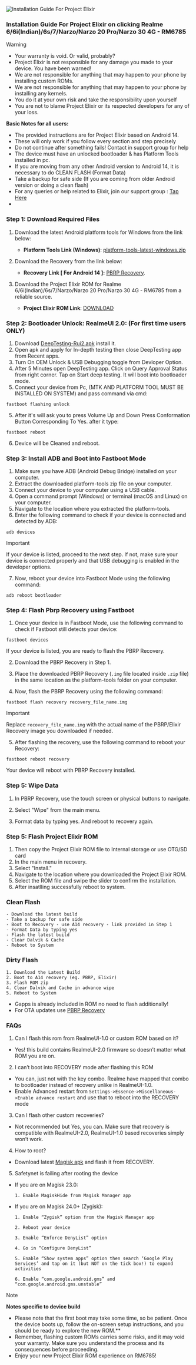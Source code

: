 ![Installation Guide For Project Elixir](https://i.imgur.com/42LxtAl.png)

### Installation Guide For Project Elixir on clicking Realme 6/6i(Indian)/6s/7/Narzo/Narzo 20 Pro/Narzo 30 4G - RM6785
 
> [!Warning]
> * Your warranty is void. Or valid, probably?
> * Project Elixir is not responsible for any damage you made to your device. You have been warned!
> * We are not responsible for anything that may happen to your phone by installing custom ROMs.
> * We are not responsible for anything that may happen to your phone by installing any kernels.
> * You do it at your own risk and take the responsibility upon yourself
> * You are not to blame Project Elixir or its respected developers for any of your loss.
>
> **Basic Notes for all users:**  
> * The provided instructions are for Project Elixir based on Android 14.
> * These will only work if you follow every section and step precisely
> * Do not continue after something fails! Contact in support group for help
> * The device must have an unlocked bootloader & has Platform Tools installed in pc.
> * If you are moving from any other Android version to Android 14, it is necessary to do CLEAN FLASH (Format Data)
> * Take a backup for safe side (If you are coming from older Android version or doing a clean flash)
> * For any queries or help related to Elixir, join our support group : [Tap Here](https://telegram.me/Elixir_Discussion)
> * 

### Step 1: Download Required Files
1. Download the latest Android platform tools for Windows from the link below:
   - **Platform Tools Link (Windows)**: [platform-tools-latest-windows.zip](https://dl.google.com/android/repository/platform-tools-latest-windows.zip)

2. Download the Recovery from the link below:
   - **Recovery Link [ For Android 14 ]:** [PBRP Recovery](https://t.me/FilesArchieve/240).
   
3. Download the Project Elixir ROM for Realme 6/6i(Indian)/6s/7/Narzo/Narzo 20 Pro/Narzo 30 4G - RM6785 from a reliable source.
   - **Project Elixir ROM Link**: [DOWNLOAD](https://projectelixiros.com/download)

### Step 2: Bootloader Unlock: RealmeUI 2.0: (For first time users ONLY)
1. Download [DeepTesting-Rui2.apk](https://t.me/realme_7_cloud/20) install it.
2. Open apk and apply for In-depth testing then close DeepTesting app from Recent apps.
3. Turn On OEM Unlock & USB Debugging toggle from Devloper Option.
3. After 5 Minutes open DeepTesting app. Click on Query Approval Status from right corner. Tap on Start deep testing. It will boot into bootloader mode.
4. Connect your device from Pc, (MTK AND PLATFORM TOOL MUST BE INSTALLED ON SYSTEM) and pass command via cmd:
```
fastboot flashing unlock
```

5. After it's will ask you to press Volume Up and Down Press Conformation Button Corresponding To Yes. after it type:
```
fastboot reboot
```

6. Device will be Cleaned and reboot.

### Step 3: Install ADB and Boot into Fastboot Mode
1. Make sure you have ADB (Android Debug Bridge) installed on your computer. 
2. Extract the downloaded platform-tools zip file on your computer.
3. Connect your device to your computer using a USB cable.
4. Open a command prompt (Windows) or terminal (macOS and Linux) on your computer.
5. Navigate to the location where you extracted the platform-tools.
6. Enter the following command to check if your device is connected and detected by ADB:
```
adb devices
```

> [!Important]
> If your device is listed, proceed to the next step. If not, make sure your device is connected properly and that USB debugging is enabled in the developer options.

7. Now, reboot your device into Fastboot Mode using the following command:
```
adb reboot bootloader
```

### Step 4: Flash Pbrp Recovery using Fastboot
1. Once your device is in Fastboot Mode, use the following command to check if Fastboot still detects your device:
```
fastboot devices
```

If your device is listed, you are ready to flash the PBRP Recovery.

2. Download the PBRP Recovery in Step 1.

3. Place the downloaded PBRP Recovery (`.img` file located inside `.zip` file) in the same location as the platform-tools folder on your computer.

4. Now, flash the PBRP Recovery using the following command:
```
fastboot flash recovery recovery_file_name.img
```

> [!Important]
> Replace `recovery_file_name.img` with the actual name of the PBRP/Elixir Recovery image you downloaded if needed.

5. After flashing the recovery, use the following command to reboot your Recovery:
```
fastboot reboot recovery
```

Your device will reboot with PBRP Recovery installed.

### Step 5: Wipe Data
1. In PBRP Recovery, use the touch screen or physical buttons to navigate.

2. Select "Wipe" from the main menu.

3. Format data by typing yes. And reboot to recovery again.

### Step 5: Flash Project Elixir ROM
1. Then copy the Project Elixir ROM file to Internal storage or use OTG/SD card
2. In the main menu in recovery.
3. Select "Install."
4. Navigate to the location where you downloaded the Project Elixir ROM.
5. Select the ROM file and swipe the slider to confirm the installation.
6. After insatlling successfully reboot to system.


### Clean Flash
```
- Download the latest build
- Take a backup for safe side
- Boot to Recovery - use A14 recovery - link provided in Step 1
- Format Data by typing yes
- Flash the latest build
- Clear Dalvik & Cache
- Reboot to System
```

### Dirty Flash
```
1. Download the Latest Build
2. Boot to A14 recovery (eg. PBRP, Elixir)
3. Flash ROM zip
4. Clear Dalvik and Cache in advance wipe
5. Reboot to System
```
- Gapps is already included in ROM no need to flash additionally!
- For OTA updates use [PBRP Recovery](https://t.me/FilesArchieve/240)

### FAQs
1. Can I flash this rom from RealmeUI-1.0 or custom ROM based on it?
-  Yes! this build contains RealmeUI-2.0 firmware so doesn’t matter what ROM you are on.
2. I can’t boot into RECOVERY mode after flashing this ROM
-  You can, just not with the key combo. Realme have mapped that combo to bootloader instead of recovery unlike in RealmeUI-1.0.
-  Enable Advanced restart from `Settings->Essence->Miscellaneous->Enable advance restart` and use that to reboot into the RECOVERY mode
3. Can I flash other custom recoveries?
-  Not recommended but Yes, you can. Make sure that recovery is compatible with RealmeUI-2.0, RealmeUI-1.0 based recoveries simply won’t work.
4. How to root?
-  Download latest [Magisk apk](https://github.com/topjohnwu/Magisk) and flash it from RECOVERY.
5. Safetynet is failing after rooting the device
-  If you are on Magisk 23.0:
       
       1. Enable MagiskHide from Magisk Manager app
-  If you are on Magisk 24.0+ (Zygisk):
       
       1. Enable “Zygisk” option from the Magisk Manager app
       
       2. Reboot your device
       
       3. Enable “Enforce DenyList” option
       
       4. Go in “Configure DenyList”
       
       5. Enable “Show system apps” option then search ‘Google Play Services’ and tap on it (but NOT on the tick box!) to expand activities
       
       6. Enable “com.google.android.gms” and “com.google.android.gms.unstable”

> [!Note] 
> **Notes specific to device build**
> - Please note that the first boot may take some time, so be patient. Once the device boots up, follow the on-screen setup instructions, and you should be ready to explore the new ROM.**
> - Remember, flashing custom ROMs carries some risks, and it may void your warranty. Make sure you understand the process and its consequences before proceeding.
> - Enjoy your new Project Elixir ROM experience on RM6785!
